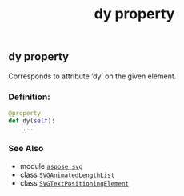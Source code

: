 ﻿---
title: dy property
second_title: Aspose.SVG for Python via .NET API References
description: 
type: docs
weight: 690
url: /python-net/aspose.svg/svgtextpositioningelement/dy/
is_root: false
---

## dy property


Corresponds to attribute ‘dy’ on the given element.
### Definition:
```python
@property
def dy(self):
    ...
```

### See Also
* module [`aspose.svg`](../../)
* class [`SVGAnimatedLengthList`](/svg/python-net/aspose.svg.datatypes/svganimatedlengthlist)
* class [`SVGTextPositioningElement`](/svg/python-net/aspose.svg/svgtextpositioningelement)
